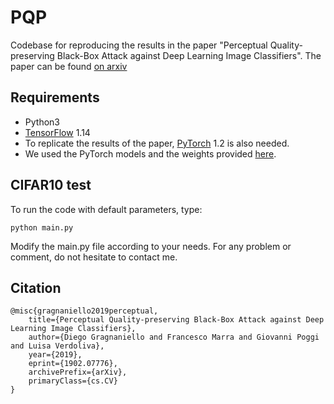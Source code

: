 # PQP
Codebase for reproducing the results in the paper "Perceptual Quality-preserving Black-Box Attack against Deep Learning Image Classifiers". The paper can be found [on arxiv](http://arxiv.org/abs/1902.07776)

## Requirements
- Python3
- [TensorFlow](http://www.tensorflow.org/) 1.14
- To replicate the results of the paper, [PyTorch](http://pytorch.org) 1.2 is also needed.
- We used the PyTorch models and the weights provided [here](http://github.com/huyvnphan/PyTorch-CIFAR10).

## CIFAR10 test
To run the code with default parameters, type:
```
python main.py
```
Modify the main.py file according to your needs.
For any problem or comment, do not hesitate to contact me.

## Citation
```
@misc{gragnaniello2019perceptual,
    title={Perceptual Quality-preserving Black-Box Attack against Deep Learning Image Classifiers},
    author={Diego Gragnaniello and Francesco Marra and Giovanni Poggi and Luisa Verdoliva},
    year={2019},
    eprint={1902.07776},
    archivePrefix={arXiv},
    primaryClass={cs.CV}
}
```
